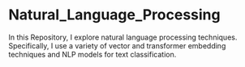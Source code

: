 # Natural_Language_Processing
In this Repository, I explore natural language processing techniques. Specifically, I use a variety of vector and transformer embedding techniques and NLP models for text classification.
